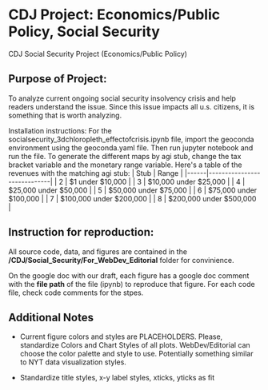 # CDJ Project: Economics/Public Policy, Social Security

CDJ Social Security Project (Economics/Public Policy)

## Purpose of Project: 
To analyze current ongoing social security insolvency crisis and help readers understand the issue. Since this issue impacts all u.s. citizens, it is something that is worth analyzing. 

Installation instructions: 
For the socialsecurity_3dchloropleth_effectofcrisis.ipynb file, import the geoconda environment using the geoconda.yaml file. Then run jupyter notebook and run the file. 
To generate the different maps by agi stub, change the tax bracket variable and the monetary range variable.  Here's a table of the revenues with the matching agi stub:
| Stub | Range           |
|------|-----------------------------|
| 2    | $1 under $10,000            |
| 3    | $10,000 under $25,000       |
| 4    | $25,000 under $50,000       |
| 5    | $50,000 under $75,000       |
| 6    | $75,000 under $100,000      |
| 7    | $100,000 under $200,000     |
| 8    | $200,000 under $500,000     |

## Instruction for reproduction:
All source code, data, and figures are contained in the **/CDJ/Social_Security/For_WebDev_Editorial** folder for convinience.

On the google doc with our draft, each figure has a google doc comment with the **file path** of the file (ipynb) to reproduce that figure. For each code file, check code comments for the stpes.


## Additional Notes 
- Current figure colors and styles are PLACEHOLDERS. Please, standardize Colors and Chart Styles of all plots. WebDev/Editorial can choose the color palette and style to use. Potentially something similar to NYT data visualization styles. 

- Standardize title styles, x-y label styles, xticks, yticks as fit
